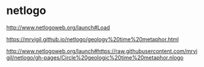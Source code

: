 # netlogo
http://www.netlogoweb.org/launch#Load

https://mrvigil.github.io/netlogo/geology%20time%20metaphor.html

http://www.netlogoweb.org/launch#https://raw.githubusercontent.com/mrvigil/netlogo/gh-pages/Circle%20geologic%20time%20metaphor.nlogo
